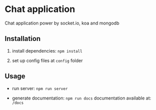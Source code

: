 # Chat application

Chat application power by socket.io, koa and mongodb

## Installation

1. install dependencies: `npm install`

2. set up config files at `config` folder

## Usage

* run server: `npm run server`

* generate documentation: `npm run docs`
  documentation available at: `/docs`
